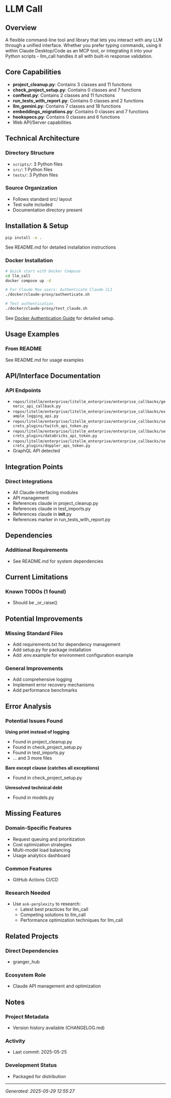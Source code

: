 # LLM Call

## Overview
A flexible command-line tool and library that lets you interact with any LLM through a unified interface. Whether you prefer typing commands, using it within Claude Desktop/Code as an MCP tool, or integrating it into your Python scripts - llm_call handles it all with built-in response validation.

## Core Capabilities
- **project_cleanup.py**: Contains 3 classes and 11 functions
- **check_project_setup.py**: Contains 0 classes and 7 functions
- **conftest.py**: Contains 2 classes and 11 functions
- **run_tests_with_report.py**: Contains 0 classes and 2 functions
- **llm_gemini.py**: Contains 7 classes and 18 functions
- **embeddings_migrations.py**: Contains 0 classes and 7 functions
- **hookspecs.py**: Contains 0 classes and 6 functions
- Web API/Server capabilities

## Technical Architecture
### Directory Structure
- `scripts/`: 3 Python files
- `src/`: 1 Python files
- `tests/`: 3 Python files

### Source Organization
- Follows standard src/ layout
- Test suite included
- Documentation directory present

## Installation & Setup
```bash
pip install -e .
```

See README.md for detailed installation instructions

### Docker Installation
```bash
# Quick start with Docker Compose
cd llm_call
docker compose up -d

# For Claude Max users: Authenticate Claude CLI
./docker/claude-proxy/authenticate.sh

# Test authentication
./docker/claude-proxy/test_claude.sh
```

See [Docker Authentication Guide](../../04_implementation/tutorials/LLM_CALL_DOCKER_AUTHENTICATION.md) for detailed setup.

## Usage Examples

### From README
See README.md for usage examples

## API/Interface Documentation
### API Endpoints
- `repos/litellm/enterprise/litellm_enterprise/enterprise_callbacks/generic_api_callback.py`
- `repos/litellm/enterprise/litellm_enterprise/enterprise_callbacks/example_logging_api.py`
- `repos/litellm/enterprise/litellm_enterprise/enterprise_callbacks/secrets_plugins/twitch_api_token.py`
- `repos/litellm/enterprise/litellm_enterprise/enterprise_callbacks/secrets_plugins/databricks_api_token.py`
- `repos/litellm/enterprise/litellm_enterprise/enterprise_callbacks/secrets_plugins/doppler_api_token.py`
- GraphQL API detected

## Integration Points
### Direct Integrations
- All Claude-interfacing modules
- API management
- References claude in project_cleanup.py
- References claude in test_imports.py
- References claude in __init__.py
- References marker in run_tests_with_report.py

## Dependencies

### Additional Requirements
- See README.md for system dependencies

## Current Limitations
### Known TODOs (1 found)
- Should  be _or_raise()

## Potential Improvements
### Missing Standard Files
- Add requirements.txt for dependency management
- Add setup.py for package installation
- Add .env.example for environment configuration example

### General Improvements
- Add comprehensive logging
- Implement error recovery mechanisms
- Add performance benchmarks

## Error Analysis
### Potential Issues Found

**Using print instead of logging**
- Found in project_cleanup.py
- Found in check_project_setup.py
- Found in test_imports.py
- ... and 3 more files

**Bare except clause (catches all exceptions)**
- Found in check_project_setup.py

**Unresolved technical debt**
- Found in models.py

## Missing Features
### Domain-Specific Features
- Request queuing and prioritization
- Cost optimization strategies
- Multi-model load balancing
- Usage analytics dashboard

### Common Features
- GitHub Actions CI/CD

### Research Needed
- Use `ask-perplexity` to research:
  - Latest best practices for llm_call
  - Competing solutions to llm_call
  - Performance optimization techniques for llm_call

## Related Projects
### Direct Dependencies
- granger_hub

### Ecosystem Role
- Claude API management and optimization

## Notes
### Project Metadata
- Version history available (CHANGELOG.md)

### Activity
- Last commit: 2025-05-25

### Development Status
- Packaged for distribution

---
*Generated: 2025-05-29 12:55:27*
